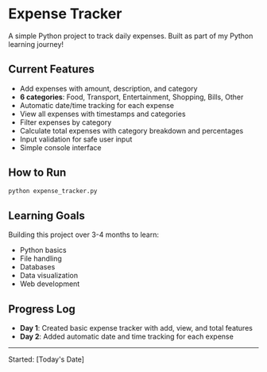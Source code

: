 # Expense Tracker

A simple Python project to track daily expenses. Built as part of my Python learning journey!

## Current Features
- Add expenses with amount, description, and category
- **6 categories**: Food, Transport, Entertainment, Shopping, Bills, Other
- Automatic date/time tracking for each expense
- View all expenses with timestamps and categories
- Filter expenses by category
- Calculate total expenses with category breakdown and percentages
- Input validation for safe user input
- Simple console interface

## How to Run
```bash
python expense_tracker.py
```

## Learning Goals
Building this project over 3-4 months to learn:
- Python basics
- File handling
- Databases
- Data visualization
- Web development

## Progress Log
- **Day 1**: Created basic expense tracker with add, view, and total features
- **Day 2**: Added automatic date and time tracking for each expense

---
Started: [Today's Date]